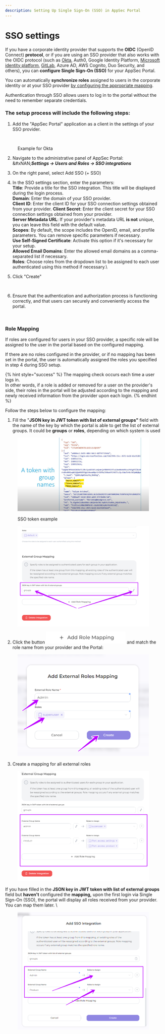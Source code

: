```yaml
---
description: Setting Up Single Sign-On (SSO) in AppSec Portal
---
```


# SSO settings

If you have a corporate identity provider that supports the **OIDC** (OpenID Connect) **protocol**, or if you are using an SSO provider that also works with the OIDC protocol (such as [Okta](okta-sso.md), Auth0, Google Identity Platform, [Microsoft identity platform](microsoft-sso.md), [GitLab](gitlab-sso.md), Azure AD, AWS Cognito, Duo Security, and others), you can **configure Single Sign-On (SSO)** for your AppSec Portal.

You can automatically **synchronize roles** assigned to users in the corporate identity or at your SSO provider [by configuring the appropriate mapping](./#role-mapping).

Authentication through SSO allows users to log in to the portal without the need to remember separate credentials.

### The setup process will include the following steps:

1. Add the "AppSec Portal" application as a client in the settings of your SSO provider.

<figure><img src="../../../.gitbook/assets/Okta corr.gif" alt=""><figcaption><p>Example for Okta</p></figcaption></figure>

2. Navigate to the administrative panel of AppSec Portal: \
   &#xNAN;_**Settings -> Users and Roles -> SSO integrations**_
3. On the right panel, select Add SSO (+ SSO)
4. In the SSO settings section, enter the parameters:\
   **Title**: Provide a title for the SSO integration. This title will be displayed during the login process.\
   **Domain**: Enter the domain of your SSO provider. \
   **Client ID**: Enter the client ID for your SSO connection settings obtained from your provider. **Client Secret**: Enter the client secret for your SSO connection settings obtained from your provider. \
   **Server Metadata URL**: If your provider's metadata URL **is not** unique, you can leave this field with the default value. \
   **Scopes**: By default, the scope includes the OpenID, email, and profile parameters. You can remove specific parameters if necessary. \
   **Use Self-Signed Certificate**: Activate this option if it's necessary for your setup. \
   **Allowed Email Domains**: Enter the allowed email domains as a comma-separated list if necessary. \
   **Roles**: Choose roles from the dropdown list to be assigned to each user authenticated using this method if necessary.\

5. Click "Create"

<figure><img src="../../../.gitbook/assets/okta2.gif" alt=""><figcaption></figcaption></figure>

6. Ensure that the authentication and authorization process is functioning correctly, and that users can securely and conveniently access the portal.

<figure><img src="../../../.gitbook/assets/login Okta.gif" alt=""><figcaption></figcaption></figure>

### Role Mapping

If roles are configured for users in your SSO provider, a specific role will be assigned to the user in the portal based on the configured mapping.&#x20;

If there are no roles configured in the provider, or if no mapping has been set in the portal, the user is automatically assigned the roles you specified in step 4 during SSO setup.

{% hint style="success" %}
The mapping check occurs each time a user logs in. \
In other words, if a role is added or removed for a user on the provider's side, their roles in the portal will be adjusted according to the mapping and newly received information from the provider upon each login.
{% endhint %}

Follow the steps below to configure the mapping:

1. Fill the "**JSON key in JWT token with list of external groups"** field with the name of the key by which the portal is able to get the list of external groups. It could be **groups** or **roles**, depending on which system is used

<figure><img src="../../../.gitbook/assets/SSO token example.jpeg" alt=""><figcaption><p>SSO token example</p></figcaption></figure>



<figure><img src="../../../.gitbook/assets/sso mapping1.png" alt=""><figcaption></figcaption></figure>

2. Click the button <img src="../../../.gitbook/assets/image (134).png" alt="" data-size="line"> and match the role name from your provider and the Portal:

<figure><img src="../../../.gitbook/assets/sso mapping2.png" alt=""><figcaption></figcaption></figure>

3. Create a mapping for all external roles

<figure><img src="../../../.gitbook/assets/sso mapping3.png" alt=""><figcaption></figcaption></figure>

If you have filled in the **JSON key in JWT token with list of external groups** field but **haven't** configured the **mapping,** upon the first login via Single Sign-On (SSO), the portal will display all roles received from your provider. You can map them later. \


<figure><img src="../../../.gitbook/assets/sso map.png" alt=""><figcaption></figcaption></figure>
